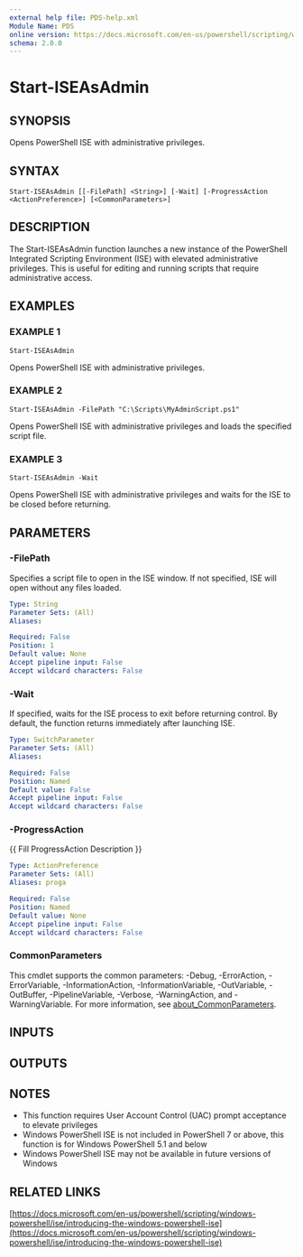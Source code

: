 ```yaml
---
external help file: PDS-help.xml
Module Name: PDS
online version: https://docs.microsoft.com/en-us/powershell/scripting/windows-powershell/ise/introducing-the-windows-powershell-ise
schema: 2.0.0
---
```


# Start-ISEAsAdmin

## SYNOPSIS
Opens PowerShell ISE with administrative privileges.

## SYNTAX

```
Start-ISEAsAdmin [[-FilePath] <String>] [-Wait] [-ProgressAction <ActionPreference>] [<CommonParameters>]
```

## DESCRIPTION
The Start-ISEAsAdmin function launches a new instance of the PowerShell Integrated
Scripting Environment (ISE) with elevated administrative privileges.
This is useful for editing and running scripts that require administrative access.

## EXAMPLES

### EXAMPLE 1
```
Start-ISEAsAdmin
```

Opens PowerShell ISE with administrative privileges.

### EXAMPLE 2
```
Start-ISEAsAdmin -FilePath "C:\Scripts\MyAdminScript.ps1"
```

Opens PowerShell ISE with administrative privileges and loads the specified script file.

### EXAMPLE 3
```
Start-ISEAsAdmin -Wait
```

Opens PowerShell ISE with administrative privileges and waits for the ISE to be closed before returning.

## PARAMETERS

### -FilePath
Specifies a script file to open in the ISE window.
If not specified, ISE will open without any files loaded.

```yaml
Type: String
Parameter Sets: (All)
Aliases:

Required: False
Position: 1
Default value: None
Accept pipeline input: False
Accept wildcard characters: False
```

### -Wait
If specified, waits for the ISE process to exit before returning control.
By default, the function returns immediately after launching ISE.

```yaml
Type: SwitchParameter
Parameter Sets: (All)
Aliases:

Required: False
Position: Named
Default value: False
Accept pipeline input: False
Accept wildcard characters: False
```

### -ProgressAction
{{ Fill ProgressAction Description }}

```yaml
Type: ActionPreference
Parameter Sets: (All)
Aliases: proga

Required: False
Position: Named
Default value: None
Accept pipeline input: False
Accept wildcard characters: False
```

### CommonParameters
This cmdlet supports the common parameters: -Debug, -ErrorAction, -ErrorVariable, -InformationAction, -InformationVariable, -OutVariable, -OutBuffer, -PipelineVariable, -Verbose, -WarningAction, and -WarningVariable. For more information, see [about_CommonParameters](http://go.microsoft.com/fwlink/?LinkID=113216).

## INPUTS

## OUTPUTS

## NOTES
- This function requires User Account Control (UAC) prompt acceptance to elevate privileges
- Windows PowerShell ISE is not included in PowerShell 7 or above, this function is for Windows PowerShell 5.1 and below
- Windows PowerShell ISE may not be available in future versions of Windows

## RELATED LINKS

[https://docs.microsoft.com/en-us/powershell/scripting/windows-powershell/ise/introducing-the-windows-powershell-ise](https://docs.microsoft.com/en-us/powershell/scripting/windows-powershell/ise/introducing-the-windows-powershell-ise)

